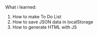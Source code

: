 What i learned:
1. How to make To Do List
2. How to save JSON data in localStorage
3. How to generate HTML with JS

